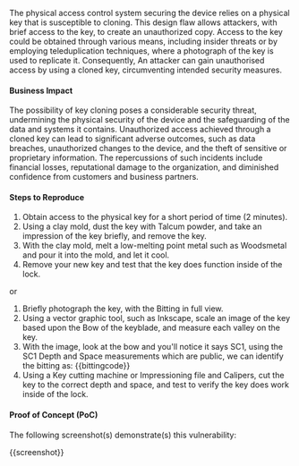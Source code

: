 The physical access control system securing the device relies on a physical key that is susceptible to cloning. This design flaw allows attackers, with brief access to the key, to create an unauthorized copy. Access to the key could be obtained through various means, including insider threats or by employing teleduplication techniques, where a photograph of the key is used to replicate it. Consequently, An attacker can gain unauthorised access by using a cloned key, circumventing intended security measures.

#### Business Impact

The possibility of key cloning poses a considerable security threat, undermining the physical security of the device and the safeguarding of the data and systems it contains. Unauthorized access achieved through a cloned key can lead to significant adverse outcomes, such as data breaches, unauthorized changes to the device, and the theft of sensitive or proprietary information. The repercussions of such incidents include financial losses, reputational damage to the organization, and diminished confidence from customers and business partners.

#### Steps to Reproduce

1. Obtain access to the physical key for a short period of time (2 minutes).
2. Using a clay mold, dust the key with Talcum powder, and take an impression of the key briefly, and remove the key.
3. With the clay mold, melt a low-melting point metal such as Woodsmetal and pour it into the mold, and let it cool.
4. Remove your new key and test that the key does function inside of the lock.

or

1. Briefly photograph the key, with the Bitting in full view.
2. Using a vector graphic tool, such as Inkscape, scale an image of the key based upon the Bow of the keyblade, and measure each valley on the key.
3. With the image, look at the bow and you'll notice it says SC1, using the SC1 Depth and Space measurements which are public, we can identify the bitting as: {{bittingcode}}
4. Using a Key cutting machine or Impressioning file and Calipers, cut the key to the correct depth and space, and test to verify the key does work inside of the lock.

#### Proof of Concept (PoC)

The following screenshot(s) demonstrate(s) this vulnerability:

{{screenshot}}
